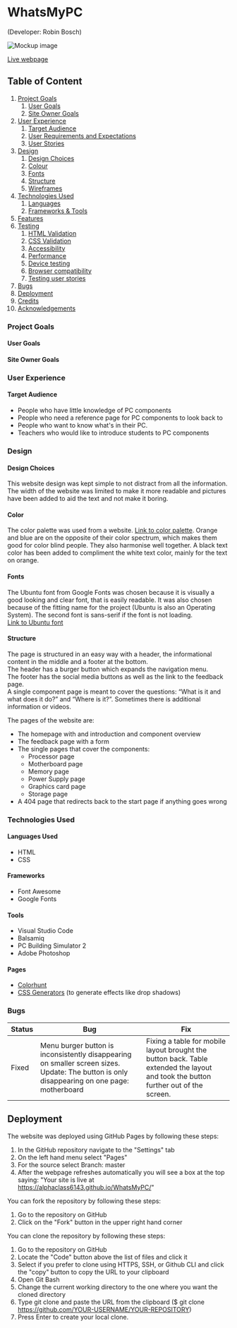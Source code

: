 # WhatsMyPC
(Developer: Robin Bosch)

![Mockup image](docs/)

[Live webpage](https://alphaclass6143.github.io/WhatsMyPC/)

## Table of Content

1. [Project Goals](#project-goals)
    1. [User Goals](#user-goals)
    2. [Site Owner Goals](#site-owner-goals)
2. [User Experience](#user-experience)
    1. [Target Audience](#target-audience)
    2. [User Requirements and Expectations](#user-requirements-and-expectations)
    3. [User Stories](#user-stories)
3. [Design](#design)
    1. [Design Choices](#design-choices)
    2. [Colour](#colours)
    3. [Fonts](#fonts)
    4. [Structure](#structure)
    5. [Wireframes](#wireframes)
4. [Technologies Used](#technologies-used)
    1. [Languages](#languages)
    2. [Frameworks & Tools](#frameworks-&-tools)
5. [Features](#features)
6. [Testing](#validation)
    1. [HTML Validation](#HTML-validation)
    2. [CSS Validation](#CSS-validation)
    3. [Accessibility](#accessibility)
    4. [Performance](#performance)
    5. [Device testing](#performing-tests-on-various-devices)
    6. [Browser compatibility](#browser-compatability)
    7. [Testing user stories](#testing-user-stories)
8. [Bugs](#Bugs)
9. [Deployment](#deployment)
10. [Credits](#credits)
11. [Acknowledgements](#acknowledgements)

### Project Goals

#### User Goals

#### Site Owner Goals

### User Experience

#### Target Audience

- People who have little knowledge of PC components
- People who need a reference page for PC components to look back to
- People who want to know what's in their PC.
- Teachers who would like to introduce students to PC components

### Design

#### Design Choices

This website design was kept simple to not distract from all the information. The width of the website was limited to make it more readable and pictures have been added to aid the text and not make it boring.

#### Color

The color palette was used from a website. [Link to color palette](<https://colorhunt.co/palette/f2f7ff0b409c10316bfdbe34>). Orange and blue are on the opposite of their color spectrum, which makes them good for color blind people. They also harmonise well together. A black text color has been added to compliment the white text color, mainly for the text on orange.

#### Fonts

The Ubuntu font from Google Fonts was chosen because it is visually a good looking and clear font, that is easily readable. It was also chosen because of the fitting name for the project (Ubuntu is also an Operating System). The second font is sans-serif if the font is not loading.  
[Link to Ubuntu font](<https://fonts.google.com/specimen/Ubuntu>)

#### Structure

The page is structured in an easy way with a header, the informational content in the middle and a footer at the bottom.  
The header has a burger button which expands the navigation menu.  
The footer has the social media buttons as well as the link to the feedback page.  
A single component page is meant to cover the questions: “What is it and what does it do?” and “Where is it?”. Sometimes there is additional information or videos.  

The pages of the website are:  

- The homepage with and introduction and component overview
- The feedback page with a form
- The single pages that cover the components:
  - Processor page
  - Motherboard page
  - Memory page
  - Power Supply page
  - Graphics card page
  - Storage page
- A 404 page that redirects back to the start page if anything goes wrong

### Technologies Used  

#### Languages Used

- HTML  
- CSS

#### Frameworks

- Font Awesome
- Google Fonts

#### Tools

- Visual Studio Code
- Balsamiq
- PC Building Simulator 2
- Adobe Photoshop

#### Pages

- [Colorhunt](<https://colorhunt.co/>)
- [CSS Generators](<https://html-css-js.com/css/generator>) (to generate effects like drop shadows)

### Bugs

|Status|Bug|Fix|
|---|---|---|
|Fixed|Menu burger button is inconsistently disappearing on smaller screen sizes. Update: The button is only disappearing on one page: motherboard|Fixing a table for mobile layout brought the button back. Table extended the layout and took the button further out of the screen.|

## Deployment  

The website was deployed using GitHub Pages by following these steps:  

1. In the GitHub repository navigate to the "Settings" tab
2. On the left hand menu select "Pages"
3. For the source select Branch: master
4. After the webpage refreshes automatically you will see a box at the top saying: "Your site is live at https://alphaclass6143.github.io/WhatsMyPC/"

You can fork the repository by following these steps:

1. Go to the repository on GitHub  
2. Click on the "Fork" button in the upper right hand corner

You can clone the repository by following these steps:

1. Go to the repository on GitHub
2. Locate the "Code" button above the list of files and click it  
3. Select if you prefer to clone using HTTPS, SSH, or Github CLI and click the "copy" button to copy the URL to your clipboard
4. Open Git Bash
5. Change the current working directory to the one where you want the cloned directory
6. Type git clone and paste the URL from the clipboard ($ git clone https://github.com/YOUR-USERNAME/YOUR-REPOSITORY)  
7. Press Enter to create your local clone.
